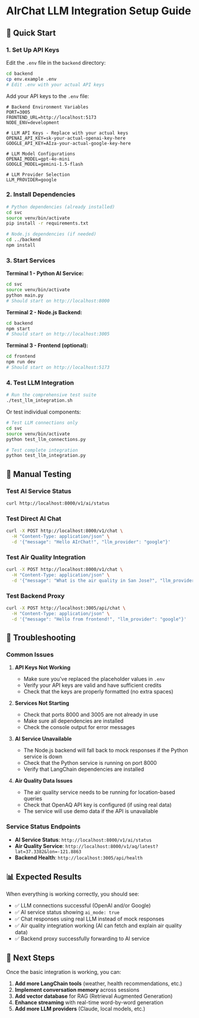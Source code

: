 # AIrChat LLM Integration Setup Guide

## 🚀 Quick Start

### 1. Set Up API Keys

Edit the `.env` file in the `backend` directory:

```bash
cd backend
cp env.example .env
# Edit .env with your actual API keys
```

Add your API keys to the `.env` file:

```env
# Backend Environment Variables
PORT=3005
FRONTEND_URL=http://localhost:5173
NODE_ENV=development

# LLM API Keys - Replace with your actual keys
OPENAI_API_KEY=sk-your-actual-openai-key-here
GOOGLE_API_KEY=AIza-your-actual-google-key-here

# LLM Model Configurations
OPENAI_MODEL=gpt-4o-mini
GOOGLE_MODEL=gemini-1.5-flash

# LLM Provider Selection
LLM_PROVIDER=google
```

### 2. Install Dependencies

```bash
# Python dependencies (already installed)
cd svc
source venv/bin/activate
pip install -r requirements.txt

# Node.js dependencies (if needed)
cd ../backend
npm install
```

### 3. Start Services

**Terminal 1 - Python AI Service:**
```bash
cd svc
source venv/bin/activate
python main.py
# Should start on http://localhost:8000
```

**Terminal 2 - Node.js Backend:**
```bash
cd backend
npm start
# Should start on http://localhost:3005
```

**Terminal 3 - Frontend (optional):**
```bash
cd frontend
npm run dev
# Should start on http://localhost:5173
```

### 4. Test LLM Integration

```bash
# Run the comprehensive test suite
./test_llm_integration.sh
```

Or test individual components:

```bash
# Test LLM connections only
cd svc
source venv/bin/activate
python test_llm_connections.py

# Test complete integration
python test_llm_integration.py
```

## 🧪 Manual Testing

### Test AI Service Status
```bash
curl http://localhost:8000/v1/ai/status
```

### Test Direct AI Chat
```bash
curl -X POST http://localhost:8000/v1/chat \
  -H "Content-Type: application/json" \
  -d '{"message": "Hello AIrChat!", "llm_provider": "google"}'
```

### Test Air Quality Integration
```bash
curl -X POST http://localhost:8000/v1/chat \
  -H "Content-Type: application/json" \
  -d '{"message": "What is the air quality in San Jose?", "llm_provider": "google"}'
```

### Test Backend Proxy
```bash
curl -X POST http://localhost:3005/api/chat \
  -H "Content-Type: application/json" \
  -d '{"message": "Hello from frontend!", "llm_provider": "google"}'
```

## 🔧 Troubleshooting

### Common Issues

1. **API Keys Not Working**
   - Make sure you've replaced the placeholder values in `.env`
   - Verify your API keys are valid and have sufficient credits
   - Check that the keys are properly formatted (no extra spaces)

2. **Services Not Starting**
   - Check that ports 8000 and 3005 are not already in use
   - Make sure all dependencies are installed
   - Check the console output for error messages

3. **AI Service Unavailable**
   - The Node.js backend will fall back to mock responses if the Python service is down
   - Check that the Python service is running on port 8000
   - Verify that LangChain dependencies are installed

4. **Air Quality Data Issues**
   - The air quality service needs to be running for location-based queries
   - Check that OpenAQ API key is configured (if using real data)
   - The service will use demo data if the API is unavailable

### Service Status Endpoints

- **AI Service Status**: `http://localhost:8000/v1/ai/status`
- **Air Quality Service**: `http://localhost:8000/v1/aq/latest?lat=37.3382&lon=-121.8863`
- **Backend Health**: `http://localhost:3005/api/health`

## 📊 Expected Results

When everything is working correctly, you should see:

- ✅ LLM connections successful (OpenAI and/or Google)
- ✅ AI service status showing `ai_mode: true`
- ✅ Chat responses using real LLM instead of mock responses
- ✅ Air quality integration working (AI can fetch and explain air quality data)
- ✅ Backend proxy successfully forwarding to AI service

## 🎯 Next Steps

Once the basic integration is working, you can:

1. **Add more LangChain tools** (weather, health recommendations, etc.)
2. **Implement conversation memory** across sessions
3. **Add vector database** for RAG (Retrieval Augmented Generation)
4. **Enhance streaming** with real-time word-by-word generation
5. **Add more LLM providers** (Claude, local models, etc.)


